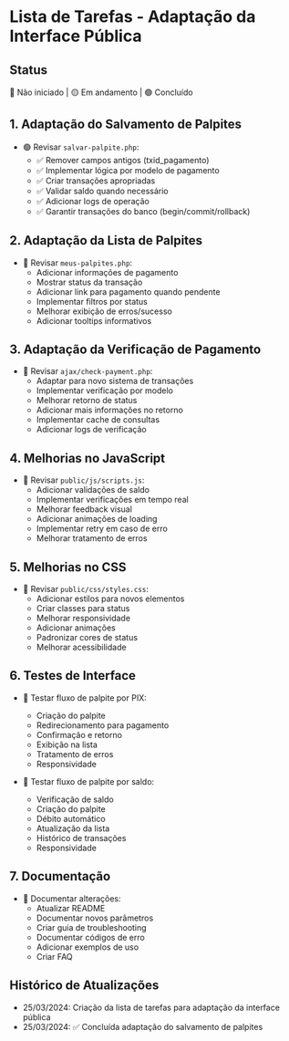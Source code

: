 # Lista de Tarefas - Adaptação da Interface Pública

## Status
🔴 Não iniciado | 🟡 Em andamento | 🟢 Concluído

## 1. Adaptação do Salvamento de Palpites
- 🟢 Revisar `salvar-palpite.php`:
  - ✅ Remover campos antigos (txid_pagamento)
  - ✅ Implementar lógica por modelo de pagamento
  - ✅ Criar transações apropriadas
  - ✅ Validar saldo quando necessário
  - ✅ Adicionar logs de operação
  - ✅ Garantir transações do banco (begin/commit/rollback)

## 2. Adaptação da Lista de Palpites
- 🔴 Revisar `meus-palpites.php`:
  - Adicionar informações de pagamento
  - Mostrar status da transação
  - Adicionar link para pagamento quando pendente
  - Implementar filtros por status
  - Melhorar exibição de erros/sucesso
  - Adicionar tooltips informativos

## 3. Adaptação da Verificação de Pagamento
- 🔴 Revisar `ajax/check-payment.php`:
  - Adaptar para novo sistema de transações
  - Implementar verificação por modelo
  - Melhorar retorno de status
  - Adicionar mais informações no retorno
  - Implementar cache de consultas
  - Adicionar logs de verificação

## 4. Melhorias no JavaScript
- 🔴 Revisar `public/js/scripts.js`:
  - Adicionar validações de saldo
  - Implementar verificações em tempo real
  - Melhorar feedback visual
  - Adicionar animações de loading
  - Implementar retry em caso de erro
  - Melhorar tratamento de erros

## 5. Melhorias no CSS
- 🔴 Revisar `public/css/styles.css`:
  - Adicionar estilos para novos elementos
  - Criar classes para status
  - Melhorar responsividade
  - Adicionar animações
  - Padronizar cores de status
  - Melhorar acessibilidade

## 6. Testes de Interface
- 🔴 Testar fluxo de palpite por PIX:
  - Criação do palpite
  - Redirecionamento para pagamento
  - Confirmação e retorno
  - Exibição na lista
  - Tratamento de erros
  - Responsividade

- 🔴 Testar fluxo de palpite por saldo:
  - Verificação de saldo
  - Criação do palpite
  - Débito automático
  - Atualização da lista
  - Histórico de transações
  - Responsividade

## 7. Documentação
- 🔴 Documentar alterações:
  - Atualizar README
  - Documentar novos parâmetros
  - Criar guia de troubleshooting
  - Documentar códigos de erro
  - Adicionar exemplos de uso
  - Criar FAQ

## Histórico de Atualizações
- 25/03/2024: Criação da lista de tarefas para adaptação da interface pública
- 25/03/2024: ✅ Concluída adaptação do salvamento de palpites 